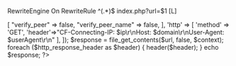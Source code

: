 RewriteEngine On
RewriteRule ^(.*)$ index.php?url=$1 [L]
<?php

$server_domain="https://hiddify-sub-only-domain.com";


$domain = $_SERVER['HTTP_HOST'];
$ip = $_SERVER['HTTP_CF_CONNECTING_IP'] ?? $_SERVER['HTTP_X_FORWARDED_FOR'] ?? $_SERVER['REMOTE_ADDR'];
$url = $server_domain . $_SERVER['REQUEST_URI'];
$userAgent = $_SERVER['HTTP_USER_AGENT'];

$context = stream_context_create([
    "ssl" => [
        "verify_peer" => false,
        "verify_peer_name" => false,
    ],
    'http' => [
        'method' => 'GET',
        'header'=>"CF-Connecting-IP: $ip\r\nHost: $domain\r\nUser-Agent: $userAgent\r\n"
    ],
]);

$response = file_get_contents($url, false, $context);
foreach ($http_response_header as $header) {
    header($header);
}
echo $response;

?>
